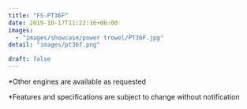 ```yaml
---
title: "FS-PT36F"
date: 2019-10-17T11:22:16+06:00
images: 
  - "images/showcase/power trowel/PT36F.jpg"
detail: "images/pt36f.png"

draft: false
---
```


 
*Other engines are available as requested 

*Features and specifications are subject to change without notification